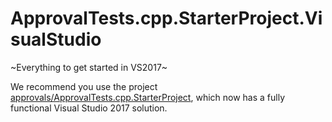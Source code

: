 # ApprovalTests.cpp.StarterProject.VisualStudio

~Everything to get started in VS2017~

We recommend you use the project [approvals/ApprovalTests.cpp.StarterProject](https://github.com/approvals/ApprovalTests.cpp.StarterProject), which now has a fully functional Visual Studio 2017 solution.
